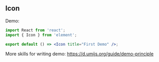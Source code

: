 ## Icon

Demo:

```jsx
import React from 'react';
import { Icon } from 'element';

export default () => <Icon title="First Demo" />;
```

More skills for writing demo: https://d.umijs.org/guide/demo-principle
